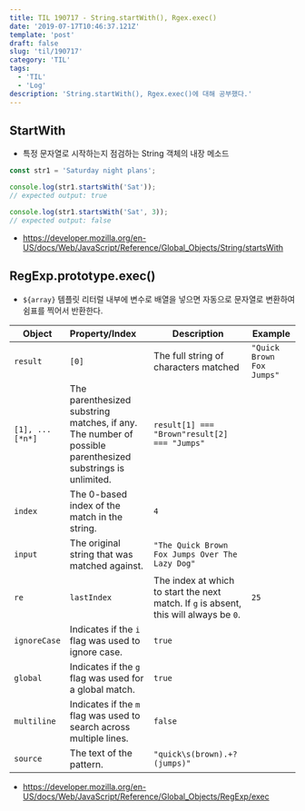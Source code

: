 ```yaml
---
title: TIL 190717 - String.startWith(), Rgex.exec()
date: '2019-07-17T10:46:37.121Z'
template: 'post'
draft: false
slug: 'til/190717'
category: 'TIL'
tags:
  - 'TIL'
  - 'Log'
description: 'String.startWith(), Rgex.exec()에 대해 공부했다.'
---
```


## StartWith

- 특정 문자열로 시작하는지 점검하는 String 객체의 내장 메소드

```js
const str1 = 'Saturday night plans';

console.log(str1.startsWith('Sat'));
// expected output: true

console.log(str1.startsWith('Sat', 3));
// expected output: false

```

- https://developer.mozilla.org/en-US/docs/Web/JavaScript/Reference/Global_Objects/String/startsWith

## RegExp.prototype.exec()

- `${array}` 템플릿 리터럴 내부에 변수로 배열을 넣으면 자동으로 문자열로 변환하여 쉼표를 찍어서 반환한다.

| Object          | Property/Index                                               | Description                                                  | Example                   |
| --------------- | :----------------------------------------------------------- | ------------------------------------------------------------ | ------------------------- |
| `result`        | `[0]`                                                        | The full string of characters matched                        | `"Quick Brown Fox Jumps"` |
| `[1], ...[*n*]` | The parenthesized substring matches, if any. The number of possible parenthesized substrings is unlimited. | `result[1] === "Brown"result[2] === "Jumps"`                 |                           |
| `index`         | The 0-based index of the match in the string.                | `4`                                                          |                           |
| `input`         | The original string that was matched against.                | `"The Quick Brown Fox Jumps Over The Lazy Dog"`              |                           |
| `re`            | `lastIndex`                                                  | The index at which to start the next match. If `g` is absent, this will always be `0`. | `25`                      |
| `ignoreCase`    | Indicates if the `i` flag was used to ignore case.           | `true`                                                       |                           |
| `global`        | Indicates if the `g` flag was used for a global match.       | `true`                                                       |                           |
| `multiline`     | Indicates if the `m` flag was used to search across multiple lines. | `false`                                                      |                           |
| `source`        | The text of the pattern.                                     | `"quick\s(brown).+?(jumps)"`                                 |                           |

- https://developer.mozilla.org/en-US/docs/Web/JavaScript/Reference/Global_Objects/RegExp/exec